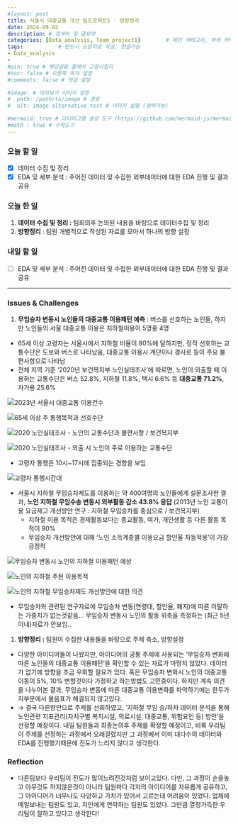 ```yaml
---
#layout: post
title: 서울시 대중교통 개선 팀프로젝트5 - 방향정리
date: 2024-09-02
description: # 검색어 및 글요약
categories: [Data_analysis, Team_project1]        # 메인 카테고리, 하위 카테고리(생략가능)
tags:           # 반드시 소문자로 작성, 한글가능
- Data_analysis
- 
#pin: true # 해당글을 홈에서 고정시킬지
#toc: false # 오른쪽 목차 설정
#comments: false # 댓글 설정

#image: # 미리보기 이미지 설정
#  path: /path/to/image # 경로
#  alt: image alternative text # 이미지 설명 (생략가능)

#mermaid: true # 다이어그램 생성 도구 (https://github.com/mermaid-js/mermaid)
#math : true # 수학도구
---
```



### 오늘 할 일

- [x]  데이터 수집 및 정리
- [x]  EDA 및 세부 분석 : 주어진 데이터 및 수집한 외부데이터에 대한 EDA 진행 및 결과 공유

### 오늘 한 일

1. **데이터 수집 및 정리 :** 팀회의후 논의된 내용을 바탕으로 데이터수집 및 정리
2. **방향정리** : 팀원 개별적으로 작성된 자료를 모아서 하나의 방향 설정

### 내일 할 일

- [ ]  EDA 및 세부 분석 : 주어진 데이터 및 수집한 외부데이터에 대한 EDA 진행 및 결과 공유

---

### Issues & Challenges

1. **무임승차 변동시 노인들의 대중교통 이용패턴 예측** : 버스를 선호하는 노인들, 하지만 노인들의 서울 대중교통 이용은 지하철이용이 5명중 4명
- 65세 이상 고령자는 서울시에서 지하철 비율이 80%에 달하지만, 정작 선호하는 교통수단은 도보와 버스로 나타났음, 대중교통 이용시 계단이나 경사로 등이 주요 불편사항으로 나타남
- 전체 지역 기준 ‘2020년 보건복지부 노인실태조사’에 따르면, 노인이 외출할 때 이용하는 교통수단은 버스 52.8%, 지하철 11.8%, 택시 6.6% 등 **대중교통 71.2%**, 자가용 25.6%

![2023년 서울시 대중교통 이용건수](/assets/img/team_project1/11.png)

![65세 이상 주 통행목적과 선호수단](/assets/img/team_project1/12.png)

![2020 노인실태조사 - 노인의 교통수단과 불편사항 / 보건복지부](/assets/img/team_project1/13.png)

![2020 노인실태조사 - 외출 시 노인이 주로 이용하는 교통수단](/assets/img/team_project1/14.png)

- 고령자 통행은 10시~17시에 집중되는 경향을 보임

![고령자 통행시간대](/assets/img/team_project1/15.png)

- 서울시 지하철 무임승차제도를 이용하는 약 400여명의 노인들에게 설문조사한 결과, **노인 지하철 무임수송 변동시 외부활동 감소 43.8% 응답** (2013년 노인 교통이용 요금제고 개선방안 연구 : 지하철 무임승차를 중심으로 / 보건복지부)
    - 지하철 이용 목적은 경제활동보다는 종교활동, 여가, 개인생활 등 다른 활동 목적이 90%
    - 무임승차 개선방안에 대해 ‘노인 소득계층별 이용요금 할인율 차등적용’이 가장 긍정적

![무임승차 변동시 노인의 지하철 이용패턴 예상](/assets/img/team_project1/16.png)

![노인의 지하철 주된 이용목적](/assets/img/team_project1/17.png)

![노인의 지하철 무임승차제도 개선방안에 대한 의견](/assets/img/team_project1/18.png)

- 무임승차와 관련된 연구자료에 무임승차 변동(연령대, 할인율, 폐지)에 따른 이탈하는 가중치가 없는것같음… 무임승차 변동시 노인의 활동 위축을 측정하는 (최근 5년이내)자료가 안보임..

1. **방향정리 :** 팀원이 수집한 내용들을 바탕으로 주제 축소, 방향설정
- 다양한 아이디어들이 나왔지만, 아이디어의 공통 주제에 사용되는 ‘무임승차 변화에 따른 노인들의 대중교통 이용패턴’을 확인할 수 있는 자료가 마땅치 않았다. 데이터가 없기에 방향을 조금 우회할 필요가 있다. 혹은 무임승차 변화시 노인의 대중교통이동이 5%, 10% 변할것이다 가정하고 하는방법도 고민중이다. 하지만 계속 의견을 나누어본 결과, 무임승차 변동에 따른 대중교통 이용변화를 파악하기에는 한두가지부분에서 물음표가 해결되지 않고있다.
- → 결국 다른방안으로 주제를 선회하였고, ‘지하철 무임 승/하차 데이터 분석을 통해 노인관련 지표관리(자치구별 복지시설, 의료시설, 대중교통, 위험요인 등) 방안’을 선정할 예정이다. 내일 팀원들과 최종논의후 주제를 확정할 예정이고, 비록 우리팀이 주제를 선정하는 과정에서 오래걸렸지만 그 과정에서 이미 대다수의 데이터와 EDA를 진행했기때문에 진도가 느리지 않다고 생각한다.

### Reflection

- 다른팀보다 우리팀이 진도가 많이느려진것처럼 보이고있다. 다만, 그 과정이 손을놓고 아무것도 하지않은것이 아니라 팀원마다 각자의 아이디어를 자유롭게 공유하고, 그 아이디어가 너무나도 다양하고 가치가 있어서 고르는데 어려움이 있었다. 업체에 메일보내는 팀원도 있고, 지인에게 연락하는 팀원도 있었다. 그만큼 열정가득한 우리팀이 잘하고 있다고 생각한다!